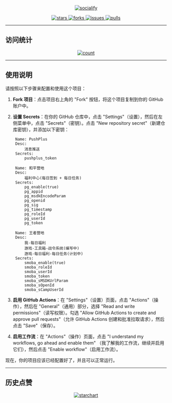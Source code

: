 <p align="center">
    <a href="https://github.com/HdShare/GameHelperAction">
        <img src="https://socialify.git.ci/HdShare/GameHelperAction/image?description=1&font=Rokkitt&language=1&name=1&owner=1&theme=Auto" alt="socialify"/>
    </a>
</p>

<p align="center">
    <a href="https://github.com/HdShare/GameHelperAction/stargazers">
        <img src="https://img.shields.io/github/stars/HdShare/GameHelperAction?style=flat-square&label=STARS&color=%23dfb317" alt="stars">
    </a>
    <a href="https://github.com/HdShare/GameHelperAction/network/members">
        <img src="https://img.shields.io/github/forks/HdShare/GameHelperAction?style=flat-square&label=FORKS&color=%2397ca00" alt="forks">
    </a>
    <a href="https://github.com/HdShare/GameHelperAction/issues">
        <img src="https://img.shields.io/github/issues/HdShare/GameHelperAction?style=flat-square&label=ISSUES&color=%23007ec6" alt="issues">
    </a>
    <a href="https://github.com/HdShare/GameHelperAction/pulls">
        <img src="https://img.shields.io/github/issues-pr/HdShare/GameHelperAction?style=flat-square&label=PULLS&color=%23fe7d37" alt="pulls">
    </a>
</p>

---

## 访问统计

<p align="center">
    <a href="https://github.com/HdShare/GameHelperAction">
        <img src="http://profile-counter.glitch.me/GameHelperAction/count.svg" alt="count"/>
    </a>
</p>

---

## 使用说明

请按照以下步骤来配置和使用这个项目：

1. **Fork 项目**：点击项目右上角的 "Fork" 按钮，将这个项目复制到你的 GitHub 账户中。

2. **设置 Secrets**：在你的 GitHub 仓库中，点击 "Settings"（设置），然后在左侧菜单中，点击 "Secrets"（密钥）。点击 "New
   repository secret"（新建仓库密钥），并添加以下密钥：

   ```
    Name: PushPlus
    Desc: 
        消息推送
    Secrets:
        pushplus_token
   
    Name: 和平营地
    Desc: 
        福利中心(每日签到 + 每日任务)
    Secrets:
        pg_enable(true)
        pg_appid
        pg_msdkEncodeParam
        pg_openid
        pg_sig
        pg_timestamp
        pg_roleId
        pg_userId
        pg_token
   
    Name: 王者营地
    Desc: 
        我-每日福利
        游戏-工具箱-战令系统(编写中)
        游戏-每日福利-每日任务(计划中)
    Secrets:
        smoba_enable(true)
        smoba_roleId
        smoba_userId
        smoba_token
        smoba_sMSDKUrlParam
        smoba_sOpenId
        smoba_sCampUserId
   ```

3. **启用 GitHub Actions**：在 "Settings"（设置）页面，点击 "Actions"（操作），然后在 "General"（通用）部分，选择 "Read and write
   permissions"（读写权限）。勾选 "Allow GitHub Actions to create and approve pull requests"（允许 GitHub Actions
   创建和批准拉取请求），然后点击 "Save"（保存）。

4. **启用工作流**：在 "Actions"（操作）页面，点击 "I understand my workflows, go ahead and enable them"
   （我了解我的工作流，继续并启用它们），然后点击 "Enable workflow"（启用工作流）。

现在，你的项目应该已经配置好了，并且可以正常运行。

---

## 历史点赞

<p align="center">
    <a href="https://github.com/HdShare/GameHelperAction">
        <img src="https://starchart.cc/HdShare/GameHelperAction.svg?variant=adaptive" alt="starchart">
    </a>
</p>
